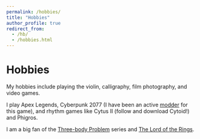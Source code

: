 ```yaml
---
permalink: /hobbies/
title: "Hobbies"
author_profile: true
redirect_from: 
  - /hb/
  - /hobbies.html
---
```

# Hobbies
My hobbies include playing the violin, calligraphy, film photography, and video games. 

I play Apex Legends, Cyberpunk 2077 (I have been an active [modder]() for this game), and rhythm games like Cytus II (follow and download Cytoid!) and Phigros.

I am a big fan of the [Three-body Problem](https://en.wikipedia.org/wiki/Remembrance_of_Earth%27s_Past) series and [The Lord of the Rings](https://en.wikipedia.org/wiki/The_Lord_of_the_Rings).